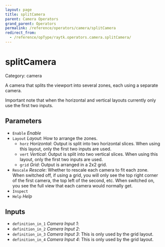```yaml
---
layout: page
title: splitCamera
parent: Camera Operators
grand_parent: Operators
permalink: /reference/operators/camera/splitCamera
redirect_from:
  - /reference/opType/raytk.operators.camera.splitCamera/
---
```


# splitCamera

Category: camera



A camera that splits the viewport into several zones, each using a separate camera.

Important note that when the horizontal and vertical layouts currently only use the first two inputs.

## Parameters

* `Enable` *Enable*
* `Layout` *Layout*: How to arrange the zones.
  * `horz` *Horizontal*: Output is split into two horizontal slices. When using this layout, only the first two inputs are used.
  * `vert` *Vertical*: Output is split into two vertical slices. When using this layout, only the first two inputs are used.
  * `grid` *Grid*: Output is arranged in a 2x2 grid.
* `Rescale` *Rescale*: Whether to rescale each camera to fit each zone. When switched off, if using a grid, you will only see the top right corner of the first camera, the top left of the second, etc. When switched on, you see the full view that each camera would normally get.
* `Inspect`
* `Help` *Help*

## Inputs

* `definition_in_1` *Camera Input 1*: 
* `definition_in_2` *Camera Input 2*: 
* `definition_in_3` *Camera Input 3*:  This is only used by the grid layout.
* `definition_in_4` *Camera Input 4*:  This is only used by the grid layout.